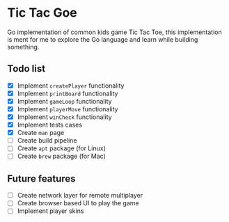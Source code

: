 # Tic Tac Goe

Go implementation of common kids game Tic Tac Toe, this implementation is ment for me to explore the Go language and learn while building something.

## Todo list
- [x] Implement `createPlayer` functionality
- [x] Implement `printBoard` functionality
- [x] Implement `gameLoop` functionality
- [x] Implement `playerMove` functionality
- [x] Implement `winCheck` functionality
- [x] Implement tests cases
- [x] Create `man` page
- [ ] Create build pipeline
- [ ] Create `apt` package (for Linux)
- [ ] Create `brew` package (for Mac)

## Future features
- [ ] Create network layer for remote multiplayer
- [ ] Create browser based UI to play the game
- [ ] Implement player skins